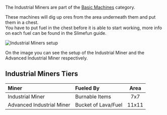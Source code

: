 The Industrial Miners are part of the [Basic Machines](https://github.com/Slimefun/Slimefun4/wiki/Basic-Machines) category.  

These machines will dig up ores from the area underneath them and put them in a chest.  
You have to put fuel in the chest before it is able to start working, more info on each fuel can be found in the Slimefun guide.  

![Industrial Miners setup](https://raw.githubusercontent.com/Slimefun/Slimefun4-Wiki/master/images/multiblock-industrial-miners.png)

On the image you can see the setup of the Industrial Miner and the Advanced Industrial Miner respectively.

## Industrial Miners Tiers

| Miner                     | Fueled By            | Area  |
| :------------------------ | :------------------- | :---: |
| Industrial Miner          | Burnable Items       | 7x7   |
| Advanced Industrial Miner | Bucket of Lava/Fuel  | 11x11 |
